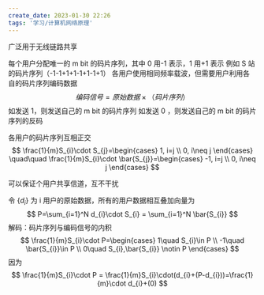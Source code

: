```yaml
---
create_date: 2023-01-30 22:26
tags: '学习/计算机网络原理'
---
```


广泛用于无线链路共享

每个用户分配唯一的 m bit 的码片序列，其中 0 用-1 表示，1 用+1 表示
例如 S 站的码片序列（-1-1+1+1-1+1-1+1）
各用户使用相同频率载波，但需要用户利用各自的码片序列编码数据
$$
编码信号=原始数据\times（码片序列）
$$
如发送 1，则发送自己的 m bit 的码片序列
如发送 0 ，则发送自己的 m bit 的码片序列的反码

各用户的码片序列互相正交
$$
\frac{1}{m}S_{i}\cdot S_{j}=\begin{cases}
1, i=j  \\
0, i\neq j
\end{cases}
\quad\quad
\frac{1}{m}S_{i}\cdot \bar{S_{j}}=\begin{cases}
-1, i=j  \\ 
0, i\neq j
\end{cases}
$$

可以保证个用户共享信道，互不干扰

令 $\{ d_{i} \}$ 为 i 用户的原始数据，所有的用户数据相互叠加向量为
$$
P=\sum_{i=1}^N d_{i}\cdot S_{i} = \sum_{i=1}^N \bar{S_{i}}
$$
解码：码片序列与编码信号的内积
$$
\frac{1}{m}S_{i}\cdot P=\begin{cases}
1\quad S_{i}\in P \\
-1\quad \bar{S_{i}}\in P \\
0\quad S_{i},\bar{S_{i}} \notin P
\end{cases}
$$
因为
$$
\frac{1}{m}S_{i}\cdot P = \frac{1}{m}S_{i}\cdot(d_{i}+(P-d_{i}))=\frac{1}{m}\cdot d_{i}+(0)
$$
